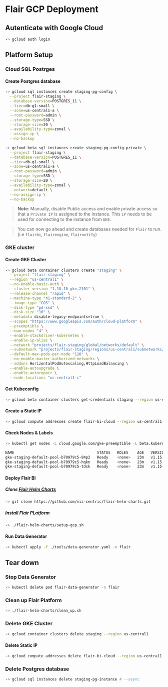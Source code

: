 # Flair GCP Deployment 

## Autenticate with Google Cloud

```sh
-> gcloud auth login
```

## Platform Setup

### Cloud SQL Postrges

#### Create Postgres database
```sh
-> gcloud sql instances create staging-pg-config \
  --project flair-staging \
  --database-version=POSTGRES_11 \
  --tier=db-g1-small \
  --zone=us-central1-a \
  --root-password=admin \
  --storage-type=SSD \
  --storage-size=20 \
  --availability-type=zonal \
  --assign-ip \
  --no-backup
  
-> gcloud beta sql instances create staging-pg-config-private \
  --project flair-staging \
  --database-version=POSTGRES_11 \
  --tier=db-g1-small \
  --zone=us-central1-a \
  --root-password=admin \
  --storage-type=SSD \
  --storage-size=20 \
  --availability-type=zonal \
  --network=default \
  --no-assign-ip \
  --no-backup
```

> **Note**: Manually, disable Public access and enable private access so that a `Private IP` is assigned to the instance. This `IP` needs to be used for connecting to the instance from `GKE`.


> You can now go ahead and create databases needed for `Flair` to run. (i.e `flairbi`, `flairengine`, `flairnotify`)

### GKE cluster

#### Create GKE Cluster
```sh
-> gcloud beta container clusters create "staging" \
  --project "flair-staging" \
  --region "us-central1" \
  --no-enable-basic-auth \
  --cluster-version "1.18.10-gke.2101" \
  --release-channel "rapid" \
  --machine-type "n1-standard-2" \
  --image-type "COS" \
  --disk-type "pd-ssd" \
  --disk-size "10" \
  --metadata disable-legacy-endpoints=true \
  --scopes "https://www.googleapis.com/auth/cloud-platform" \
  --preemptible \
  --num-nodes "4" \
  --enable-stackdriver-kubernetes \
  --enable-ip-alias \
  --network "projects/flair-staging/global/networks/default" \
  --subnetwork "projects/flair-staging/regions/us-central1/subnetworks/default" \
  --default-max-pods-per-node "110" \
  --no-enable-master-authorized-networks \
  --addons HorizontalPodAutoscaling,HttpLoadBalancing \
  --enable-autoupgrade \
  --enable-autorepair \
  --node-locations "us-central1-c"
```

#### Get Kubeconfig
```sh
-> gcloud beta container clusters get-credentials staging --region us-central1
```

#### Create a Static IP
```sh
-> gcloud compute addresses create flair-bi-cloud --region us-central1
```

#### Check Nodes & Labels
```sh
-> kubectl get nodes -L cloud.google.com/gke-preemptible -L beta.kubernetes.io/instance-type -L failure-domain.beta.kubernetes.io/zone

NAME                                     STATUS   ROLES    AGE   VERSION          GKE-PREEMPTIBLE   INSTANCE-TYPE   ZONE
gke-staging-default-pool-b70979c5-84p2   Ready    <none>   23m   v1.15.11-gke.9   true              n1-standard-2   us-central1-c
gke-staging-default-pool-b70979c5-hqkn   Ready    <none>   23m   v1.15.11-gke.9   true              n1-standard-2   us-central1-c
gke-staging-default-pool-b70979c5-tdsk   Ready    <none>   23m   v1.15.11-gke.9   true              n1-standard-2   us-central1-c
```

#### Deploy Flair BI

##### Clone [Flair Helm Charts](https://github.com/viz-centric/flair-helm-charts)
```sh
-> git clone https://github.com/viz-centric/flair-helm-charts.git
```

##### Install Flair PLatform
```sh
-> ./flair-helm-charts/setup-gcp.sh
```

#### Run Data Generator
```sh
-> kubectl apply -f ./tools/data-generator.yaml -n flair
```

## Tear down

### Stop Data Generator
```sh
-> kubectl delete pod flair-data-generator -n flair
```

### Clean up Flair Platform
```sh
-> ./flair-helm-charts/clean_up.sh
```

### Delete GKE Cluster
```sh
-> gcloud container clusters delete staging --region us-central1
```

#### Delete Static IP
```sh
-> gcloud compute addresses delete flair-bi-cloud --region us-central1
```

### Delete Postgres database
```sh
-> gcloud sql instances delete staging-pg-instance # --async
```
